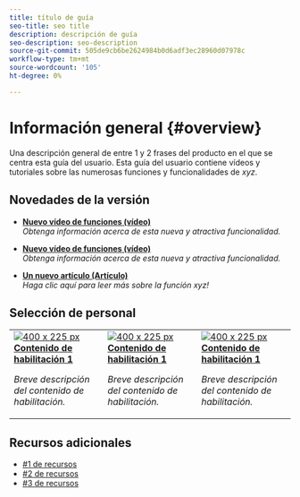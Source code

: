 ```yaml
---
title: título de guía
seo-title: seo title
description: descripción de guía
seo-description: seo-description
source-git-commit: 505de9cb6be2624984b0d6adf3ec28960d07978c
workflow-type: tm+mt
source-wordcount: '105'
ht-degree: 0%

---
```



# Información general {#overview}

Una descripción general de entre 1 y 2 frases del producto en el que se centra esta guía del usuario. Esta guía del usuario contiene vídeos y tutoriales sobre las numerosas funciones y funcionalidades de *xyz*.

## Novedades de la versión

* **[Nuevo vídeo de funciones (vídeo)](README.md)**
  <br>
  *Obtenga información acerca de esta nueva y atractiva funcionalidad.*

* **[Nuevo vídeo de funciones (vídeo)](README.md)**
  <br>
  *Obtenga información acerca de esta nueva y atractiva funcionalidad.*

* **[Un nuevo artículo (Artículo)](README.md)**
  <br>
  *Haga clic aquí para leer más sobre la función xyz!*

## Selección de personal

<table>
<tr>
  <td>
    <a href="#">
      <img alt="400 x 225 px" src="myimage.png" />
    </a>
    <div>
      <a href="#">
    <strong>Contenido de habilitación 1</strong>
    </a>
    </div>
    <p>
    <em>Breve descripción del contenido de habilitación.</em>
    <p>
  </td>
   <td>
    <a href="#">
      <img alt="400 x 225 px" src="myimage.png" />
    </a>
    <div>
      <a href="#">
    <strong>Contenido de habilitación 1</strong>
    </a>
    </div>
    <p>
    <em>Breve descripción del contenido de habilitación.</em>
    <p>
  </td>
  <td>
    <a href="#">
      <img alt="400 x 225 px" src="myimage.png" />
    </a>
    <div>
      <a href="#">
    <strong>Contenido de habilitación 1</strong>
    </a>
    </div>
    <p>
    <em>Breve descripción del contenido de habilitación.</em>
    <p>
  </td>
</tr>
</table>

## Recursos adicionales

* [#1 de recursos](README.md)
* [#2 de recursos](README.md)
* [#3 de recursos](README.md)
